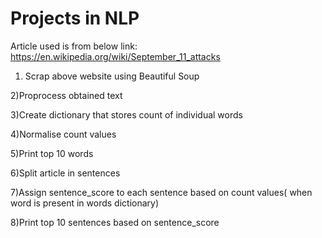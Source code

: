 # Projects in NLP
Article used is from below link:
https://en.wikipedia.org/wiki/September_11_attacks

1) Scrap above website using Beautiful Soup

2)Proprocess obtained text

3)Create dictionary that stores count of individual words

4)Normalise count values

5)Print top 10 words 

6)Split article in sentences

7)Assign sentence_score to each sentence based on count values( when word is present in words dictionary)

8)Print top 10 sentences based on sentence_score


 
